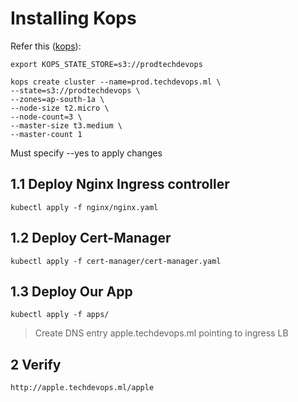 # Installing Kops

Refer this ([kops](https://zero-to-jupyterhub.readthedocs.io/en/latest/kubernetes/amazon/step-zero-aws.html)):

```
export KOPS_STATE_STORE=s3://prodtechdevops

kops create cluster --name=prod.techdevops.ml \
--state=s3://prodtechdevops \
--zones=ap-south-1a \
--node-size t2.micro \
--node-count=3 \
--master-size t3.medium \
--master-count 1
```

Must specify --yes to apply changes

## 1.1 Deploy Nginx Ingress controller
```
kubectl apply -f nginx/nginx.yaml
```

## 1.2 Deploy Cert-Manager
```
kubectl apply -f cert-manager/cert-manager.yaml
```

## 1.3 Deploy Our App
```
kubectl apply -f apps/
```

> Create DNS entry apple.techdevops.ml pointing to ingress LB

## 2 Verify
```
http://apple.techdevops.ml/apple
```


